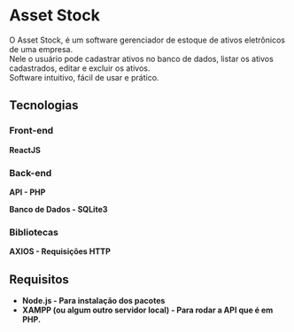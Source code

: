 # Asset Stock

<p>
    O Asset Stock, é um software gerenciador de estoque de ativos eletrônicos de uma empresa.<br>
    Nele o usuário pode cadastrar ativos no banco de dados, listar os ativos cadastrados, editar e excluir os ativos.<br>
    Software intuitivo, fácil de usar e prático.
</p>

## Tecnologias

### Front-end

<p><b>ReactJS</b></p>

### Back-end

<p><b>API - PHP</b></p>
<p><b>Banco de Dados - SQLite3</b></p>

### Bibliotecas

<p><b>AXIOS - Requisições HTTP</b></p>

## Requisitos

<ul>
    <li><b>Node.js - Para instalação dos pacotes</b></li>
    <li><b>XAMPP (ou algum outro servidor local) - Para rodar a API que é em PHP.</b></li>
</ul>
